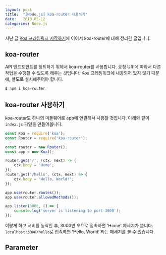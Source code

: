 ```yaml
---
layout: post
title:  "[Node.js] koa-router 사용하기"
date:   2019-05-12
categories: Node.js
---
```


지난 글 [Koa 프레임워크 시작하기](https://devsoyoung.github.io/node.js/2019/05/11/koa-api-tutorial.html)에 이어서 koa-router에 대해 정리한 글입니다.

## koa-router

API 엔드포인트를 정의하기 위해서 koa-router를 사용합니다. 요청 URI에 따라서 다른 작업을 수행할 수 있도록 해주는 것입니다. Koa 프레임워크에 내장되어 있지 않기 때문에, 별도로 설치해주어야 합니다.

    $ npm i koa-router
    
## koa-router 사용하기

koa-router도 하나의 미들웨어로 app에 연결해서 사용할 것입니다. 아래와 같이 `index.js` 파일을 만들어봅니다.

```js
const Koa = require('koa');
const Router = require('koa-router');

const router = new Router();
const app = new Koa();

router.get('/', (ctx, next) => {
    ctx.body = 'Home';
});
router.get('/hello', (ctx, next) => {
    ctx.body = 'Hello, World!';
});

app.use(router.routes());
app.use(router.allowedMethods());

app.listen(3000, () => {
    console.log('server is listening to port 3000');
});
```

이렇게 하고 서버를 동작한 후, 3000번 포트로 접속하면 'Home' 메세지가 뜹니다. `localhost:3000/hello`로 접속하면 'Hello, World!'라는 메세지를 볼 수 있습니다.

## Parameter
